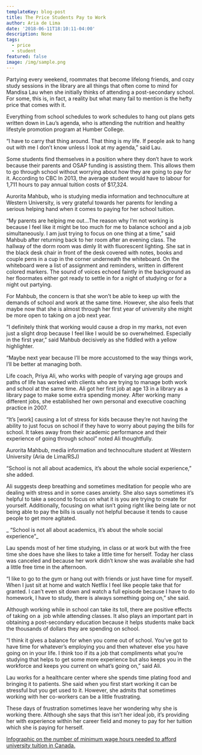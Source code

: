 ```yaml
---
templateKey: blog-post
title: The Price Students Pay to Work
author: Aria de Lima
date: '2018-06-11T18:10:11-04:00'
description: None
tags:
  - price
  - student
featured: false
image: /img/sample.png
---
```

Partying every weekend, roommates that become lifelong friends, and cozy study sessions in the library are all things that often come to mind for Mandisa Lau when she initially thinks of attending a post-secondary school. For some, this is, in fact, a reality but what many fail to mention is the hefty price that comes with it.



Everything from school schedules to work schedules to hang out plans gets written down in Lau’s agenda, who is attending the nutrition and healthy lifestyle promotion program at Humber College.



“I have to carry that thing around. That thing is my life. If people ask to hang out with me I don’t know unless I look at my agenda,” said Lau.



Some students find themselves in a position where they don’t have to work because their parents and OSAP funding is assisting them. This allows them to go through school without worrying about how they are going to pay for it. According to CBC In 2013, the average student would have to labour for 1,711 hours to pay annual tuition costs of $17,324.



Aurorita Mahbub, who is studying media information and technoculture at Western University, is very grateful towards her parents for lending a serious helping hand when it comes to paying for her school tuition.



“My parents are helping me out...The reason why I’m not working is because I feel like it might be too much for me to balance school and a job simultaneously. I am just trying to focus on one thing at a time,” said Mahbub after returning back to her room after an evening class. The hallway of the dorm room was dimly lit with fluorescent lighting. She sat in the black desk chair in front of the desk covered with notes, books and couple pens in a cup in the corner underneath the whiteboard. On the whiteboard were a list of assignment and reminders, written in different colored markers. The sound of voices echoed faintly in the background as her floormates either got ready to settle in for a night of studying or for a night out partying.



For Mahbub, the concern is that she won’t be able to keep up with the demands of school and work at the same time. However, she also feels that maybe now that she is almost through her first year of university she might be more open to taking on a job next year.



“I definitely think that working would cause a drop in my marks, not even just a slight drop because I feel like I would be so overwhelmed. Especially in the first year,” said Mahbub decisively as she fiddled with a yellow highlighter.



“Maybe next year because I’ll be more accustomed to the way things work, I’ll be better at managing both.



Life coach, Priya Ali, who works with people of varying age groups and paths of life has worked with clients who are trying to manage both work and school at the same time. Ali got her first job at age 13 in a library as a library page to make some extra spending money. After working many different jobs, she established her own personal and executive coaching practice in 2007.



“It’s \[work] causing a lot of stress for kids because they’re not having the ability to just focus on school if they have to worry about paying the bills for school. It takes away from their academic performance and their experience of going through school” noted Ali thoughtfully.



Aurorita Mahbub, media information and technoculture student at Western University (Aria de Lima/RSJ)



“School is not all about academics, it’s about the whole social experience,” she added.



Ali suggests deep breathing and sometimes meditation for people who are dealing with stress and in some cases anxiety. She also says sometimes it’s helpful to take a second to focus on what it is you are trying to create for yourself. Additionally, focusing on what isn’t going right like being late or not being able to pay the bills is usually not helpful because it tends to cause people to get more agitated.



_ “School is not all about academics, it’s about the whole social experience”_



Lau spends most of her time studying, in class or at work but with the free time she does have she likes to take a little time for herself. Today her class was canceled and because her work didn’t know she was available she had a little free time in the afternoon.



“I like to go to the gym or hang out with friends or just have time for myself. When I just sit at home and watch Netflix I feel like people take that for granted. I can’t even sit down and watch a full episode because I have to do homework, I have to study, there is always something going on,” she said.



Although working while in school can take its toll, there are positive effects of taking on a  job while attending classes. It also plays an important part in obtaining a post-secondary education because it helps students make back the thousands of dollars they are spending on school.



“I think it gives a balance for when you come out of school. You’ve got to have time for whatever’s employing you and then whatever else you have going on in your life. I think too if its a job that compliments what you’re studying that helps to get some more experience but also keeps you in the workforce and keeps you current on what’s going on,” said Ali.



Lau works for a healthcare center where she spends time plating food and bringing it to patients. She said when you first start working it can be stressful but you get used to it. However, she admits that sometimes working with her co-workers can be a little frustrating.



These days of frustration sometimes leave her wondering why she is working there. Although she says that this isn’t her ideal job, it’s providing her with experience within her career field and money to pay for her tuition which she is paying for herself.



[Infographic on the number of minimum wage hours needed to afford university tuition in Canada.](https://create.piktochart.com/output/26208485-working-university-students-in-canada)
